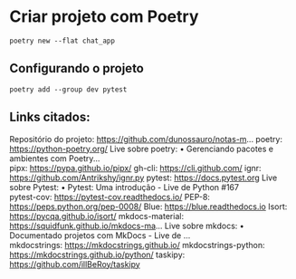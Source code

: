 # Criar projeto com Poetry

```poetry new --flat chat_app```

## Configurando o projeto

```poetry add --group dev pytest ```

## Links citados:

Repositório do projeto: https://github.com/dunossauro/notas-m...
poetry: https://python-poetry.org/
Live sobre poetry:    • Gerenciando pacotes e ambientes com Poetry...  
pipx: https://pypa.github.io/pipx/
gh-cli: https://cli.github.com/
ignr: https://github.com/Antrikshy/ignr.py
pytest: https://docs.pytest.org
Live sobre Pytest:    • Pytest: Uma introdução - Live de Python #167  
pytest-cov: https://pytest-cov.readthedocs.io/
PEP-8: https://peps.python.org/pep-0008/
Blue: https://blue.readthedocs.io
Isort: https://pycqa.github.io/isort/
mkdocs-material: https://squidfunk.github.io/mkdocs-ma...
Live sobre mkdocs:    • Documentado projetos com MkDocs - Live de ...  
mkdocstrings: https://mkdocstrings.github.io/
mkdocstrings-python: https://mkdocstrings.github.io/python/
taskipy: https://github.com/illBeRoy/taskipy